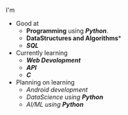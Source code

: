 I'm 
- Good at 
  - **Programming** using ***Python***.
  - **DataStructures and Algorithms***
  - ***SQL***
- Currently learning 
  - ***Web Devolopment***
  - ***API***
  - ***C***
- Planning on learning
  - *Android development*
  - *DataScience using **Python***
  - *AI/ML using **Python***
